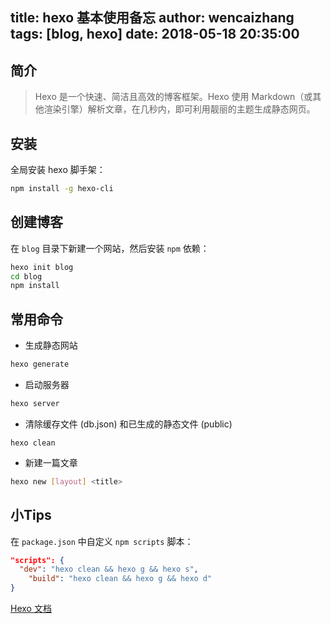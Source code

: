 title: hexo 基本使用备忘
author: wencaizhang
tags: [blog, hexo]
date: 2018-05-18 20:35:00
---

## 简介

> Hexo 是一个快速、简洁且高效的博客框架。Hexo 使用 Markdown（或其他渲染引擎）解析文章，在几秒内，即可利用靓丽的主题生成静态网页。

<!-- more -->

## 安装

全局安装 hexo 脚手架：
```bash
npm install -g hexo-cli
```

## 创建博客

在 `blog` 目录下新建一个网站，然后安装 `npm` 依赖：

```bash
hexo init blog
cd blog
npm install
```

## 常用命令

+ 生成静态网站
```bash
hexo generate
```

+ 启动服务器
```bash
hexo server
```

+ 清除缓存文件 (db.json) 和已生成的静态文件 (public)
```
hexo clean
```

+ 新建一篇文章
```bash
hexo new [layout] <title>
```

## 小Tips

在 `package.json` 中自定义 `npm scripts` 脚本：
```json
"scripts": {
  "dev": "hexo clean && hexo g && hexo s",
	"build": "hexo clean && hexo g && hexo d"
}
```



[Hexo 文档](https://hexo.io/zh-cn/docs/)